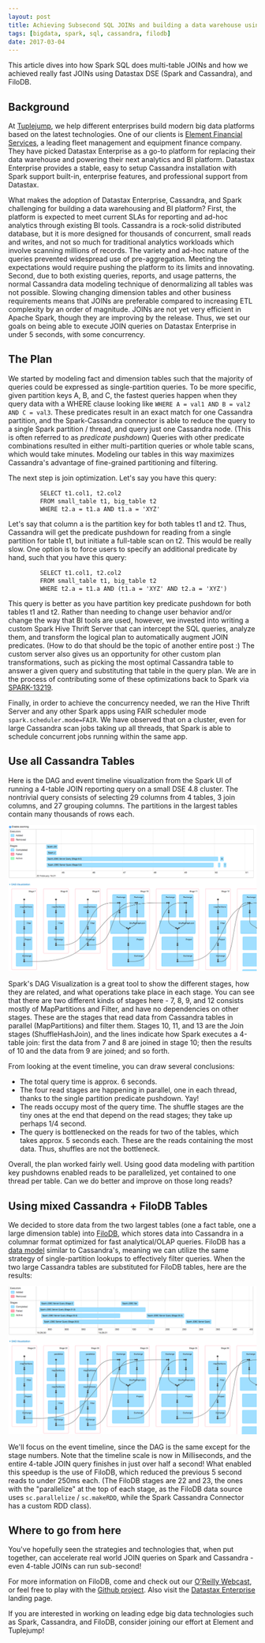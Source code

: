 ```yaml
---
layout: post
title: Achieving Subsecond SQL JOINs and building a data warehouse using Spark, Cassandra, and FiloDB
tags: [bigdata, spark, sql, cassandra, filodb]
date: 2017-03-04
---
```


This article dives into how Spark SQL does multi-table JOINs and how we achieved really fast JOINs using Datastax DSE (Spark and Cassandra), and FiloDB.

## Background

At [Tuplejump](http://www.tuplejump.com), we help different enterprises build modern big data platforms based on the latest technologies.  One of our clients is [Element Financial Services](http://elementcorp.com), a leading fleet management and equipment finance company.  They have picked Datastax Enterprise as a go-to platform for replacing their data warehouse and powering their next analytics and BI platform.  Datastax Enterprise provides a stable, easy to setup Cassandra installation with Spark support built-in, enterprise features, and professional support from Datastax.

What makes the adoption of Datastax Enterprise, Cassandra, and Spark challenging for building a data warehousing and BI platform?  First, the platform is expected to meet current SLAs for reporting and ad-hoc analytics through existing BI tools.  Cassandra is a rock-solid distributed database, but it is more designed for thousands of concurrent, small reads and writes, and not so much for traditional analytics workloads which involve scanning millions of records.  The variety and ad-hoc nature of the queries prevented widespread use of pre-aggregation.  Meeting the expectations would require pushing the platform to its limits and innovating.  Second, due to both existing queries, reports, and usage patterns, the normal Cassandra data modeling technique of denormalizing all tables was not possible.  Slowing changing dimension tables and other business requirements means that JOINs are preferable compared to increasing ETL complexity by an order of magnitude.  JOINs are not yet very efficient in Apache Spark, though they are improving by the release.  Thus, we set our goals on being able to execute JOIN queries on Datastax Enterprise in under 5 seconds, with some concurrency.

## The Plan

We started by modeling fact and dimension tables such that the majority of queries could be expressed as single-partition queries.  To be more specific, given partition keys A, B, and C, the fastest queries happen when they query data with a WHERE clause looking like `WHERE A = val1 AND B = val2 AND C = val3`.  These predicates result in an exact match for one Cassandra partition, and the Spark-Cassandra connector is able to reduce the query to a single Spark partition / thread, and query just one Cassandra node.  (This is often referred to as *predicate pushdown*)  Queries with other predicate combinations resulted in either multi-partition queries or whole table scans, which would take minutes.  Modeling our tables in this way maximizes Cassandra's advantage of fine-grained partitioning and filtering.

The next step is join optimization.  Let's say you have this query:

```
         SELECT t1.col1, t2.col2
         FROM small_table t1, big_table t2
         WHERE t2.a = t1.a AND t1.a = 'XYZ'
```

Let's say that column a is the partition key for both tables t1 and t2.  Thus, Cassandra will get the predicate pushdown for reading from a single partition for table t1, but initiate a full-table scan on t2.  This would be really slow.  One option is to force users to specify an additional predicate by hand, such that you have this query:

```
         SELECT t1.col1, t2.col2
         FROM small_table t1, big_table t2
         WHERE t2.a = t1.a AND (t1.a = 'XYZ' AND t2.a = 'XYZ')
```

This query is better as you have partition key predicate pushdown for both tables t1 and t2.  Rather than needing to change user behavior and/or change the way that BI tools are used, however, we invested into writing a custom Spark Hive Thrift Server that can intercept the SQL queries, analyze them, and transform the logical plan to automatically augment JOIN predicates.  (How to do that should be the topic of another entire post :)  The custom server also gives us an opportunity for other custom plan transformations, such as picking the most optimal Cassandra table to answer a given query and substituting that table in the query plan.  We are in the process of contributing some of these optimizations back to Spark via [SPARK-13219](https://issues.apache.org/jira/browse/SPARK-13219).

Finally, in order to achieve the concurrency needed, we ran the Hive Thrift Server and any other Spark apps using FAIR scheduler mode `spark.scheduler.mode=FAIR`.  We have observed that on a cluster, even for large Cassandra scan jobs taking up all threads, that Spark is able to schedule concurrent jobs running within the same app.

## Use all Cassandra Tables

Here is the DAG and event timeline visualization from the Spark UI of running a 4-table JOIN reporting query on a small DSE 4.8 cluster.  The nontrivial query consists of selecting 29 columns from 4 tables, 3 join columns, and 27 grouping columns.  The partitions in the largest tables contain many thousands of rows each.

![](/images/Four-C-Table-Spark-Join.png)

Spark's DAG Visualization is a great tool to show the different stages, how they are related, and what operations take place in each stage.  You can see that there are two different kinds of stages here - 7, 8, 9, and 12 consists mostly of MapPartitions and Filter, and have no dependencies on other stages. These are the stages that read data from Cassandra tables in parallel (MapPartitions) and filter them.  Stages 10, 11, and 13 are the Join stages (ShuffleHashJoin), and the lines indicate how Spark executes a 4-table join: first the data from 7 and 8 are joined in stage 10; then the results of 10 and the data from 9 are joined; and so forth.

From looking at the event timeline, you can draw several conclusions:

* The total query time is approx. 6 seconds.
* The four read stages are happening in parallel, one in each thread, thanks to the single partition predicate pushdown.  Yay!
* The reads occupy most of the query time.  The shuffle stages are the tiny ones at the end that depend on the read stages; they take up perhaps 1/4 second.
* The query is bottlenecked on the reads for two of the tables, which takes approx. 5 seconds each.  These are the reads containing the most data.  Thus, shuffles are not the bottleneck.

Overall, the plan worked fairly well.  Using good data modeling with partition key pushdowns enabled reads to be parallelized, yet contained to one thread per table.  Can we do better and improve on those long reads?

## Using mixed Cassandra + FiloDB Tables

We decided to store data from the two largest tables (one a fact table, one a large dimension table) into [FiloDB](http://github.com/tuplejump/FiloDB), which stores data into Cassandra in a columnar format optimized for fast analytical/OLAP queries.  FiloDB has a [data model](https://github.com/tuplejump/FiloDB#introduction-to-filodb-data-modelling) similar to Cassandra's, meaning we can utilize the same strategy of single-partition lookups to effectively filter queries.  When the two large Cassandra tables are substituted for FiloDB tables, here are the results:

![](/images/Four-Table-Spark-Join.png)

We'll focus on the event timeline, since the DAG is the same except for the stage numbers.  Note that the timeline scale is now in Milliseconds, and the entire 4-table JOIN query finishes in just over half a second!   What enabled this speedup is the use of FiloDB, which reduced the previous 5 second reads to under 250ms each.  (The FiloDB stages are 22 and 23, the ones with the "parallelize" at the top of each stage, as the FiloDB data source uses `sc.parallelize` / `sc.makeRDD`, while the Spark Cassandra Connector has a custom RDD class).

## Where to go from here

You've hopefully seen the strategies and technologies that, when put together, can accelerate real world JOIN queries on Spark and Cassandra - even 4-table JOINs can run sub-second!

For more information on FiloDB, come and check out our [O'Reilly Webcast](http://www.oreilly.com/pub/e/3652), or feel free to play with the [Github project](http://github.com/tuplejump/FiloDB).  Also visit the [Datastax Enterprise](http://www.datastax.com/products/datastax-enterprise) landing page.

If you are interested in working on leading edge big data technologies such as Spark, Cassandra, and FiloDB, consider joining our effort at Element and Tuplejump!